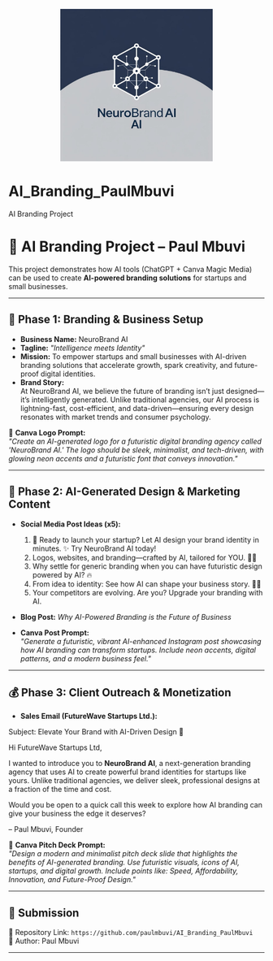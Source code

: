<p align="center">
  <img src="Phase1_Branding/NeuroBrandAI_Logo.png" alt="NeuroBrandAI Logo" width="300"/>
</p>

# AI_Branding_PaulMbuvi
AI Branding Project
# 🚀 AI Branding Project – Paul Mbuvi

This project demonstrates how AI tools (ChatGPT + Canva Magic Media) can be used to create **AI-powered branding solutions** for startups and small businesses.  

---

## 📌 Phase 1: Branding & Business Setup
- **Business Name:** NeuroBrand AI  
- **Tagline:** *"Intelligence meets Identity"*  
- **Mission:** To empower startups and small businesses with AI-driven branding solutions that accelerate growth, spark creativity, and future-proof digital identities.  
- **Brand Story:**  
  At NeuroBrand AI, we believe the future of branding isn’t just designed—it’s intelligently generated. Unlike traditional agencies, our AI process is lightning-fast, cost-efficient, and data-driven—ensuring every design resonates with market trends and consumer psychology.  

📌 **Canva Logo Prompt:**  
*"Create an AI-generated logo for a futuristic digital branding agency called 'NeuroBrand AI.' The logo should be sleek, minimalist, and tech-driven, with glowing neon accents and a futuristic font that conveys innovation."*

---

## 🎨 Phase 2: AI-Generated Design & Marketing Content
- **Social Media Post Ideas (x5):**
  1. 🚀 Ready to launch your startup? Let AI design your brand identity in minutes. ✨ Try NeuroBrand AI today!  
  2. Logos, websites, and branding—crafted by AI, tailored for YOU. 🧠💡  
  3. Why settle for generic branding when you can have futuristic design powered by AI? 🔥  
  4. From idea to identity: See how AI can shape your business story. 📖✨  
  5. Your competitors are evolving. Are you? Upgrade your branding with AI.  

- **Blog Post:** *Why AI-Powered Branding is the Future of Business*  
- **Canva Post Prompt:**  
*"Generate a futuristic, vibrant AI-enhanced Instagram post showcasing how AI branding can transform startups. Include neon accents, digital patterns, and a modern business feel."*

---

## 💰 Phase 3: Client Outreach & Monetization
- **Sales Email (FutureWave Startups Ltd.):**

Subject: Elevate Your Brand with AI-Driven Design 🚀  

Hi FutureWave Startups Ltd,  

I wanted to introduce you to **NeuroBrand AI**, a next-generation branding agency that uses AI to create powerful brand identities for startups like yours. Unlike traditional agencies, we deliver sleek, professional designs at a fraction of the time and cost.  

Would you be open to a quick call this week to explore how AI branding can give your business the edge it deserves?  

– Paul Mbuvi, Founder  

📌 **Canva Pitch Deck Prompt:**  
*"Design a modern and minimalist pitch deck slide that highlights the benefits of AI-generated branding. Use futuristic visuals, icons of AI, startups, and digital growth. Include points like: Speed, Affordability, Innovation, and Future-Proof Design."*

---

## 📎 Submission
🔗 Repository Link: `https://github.com/paulmbuvi/AI_Branding_PaulMbuvi`  
👤 Author: Paul Mbuvi    

---

